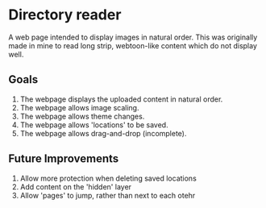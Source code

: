 # Directory reader
A web page intended to display images in natural order. This was originally made in mine to read long strip, webtoon-like content which do not display well.

## Goals
1. The webpage displays the uploaded content in natural order.
2. The webpage allows image scaling.
3. The webpage allows theme changes.
4. The webpage allows 'locations' to be saved.
5. The webpage allows drag-and-drop (incomplete).

## Future Improvements
1. Allow more protection when deleting saved locations
2. Add content on the 'hidden' layer
3. Allow 'pages' to jump, rather than next to each otehr
